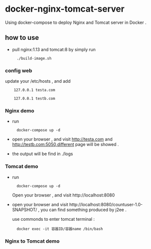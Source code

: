 # docker-nginx-tomcat-server
Using docker-compose to deploy Nginx and Tomcat server in Docker . 

## how to use 

* pull nginx:1.13 and tomcat:8 by simply run 

		./build-image.sh

### config web 

update your /etc/hosts , and add 

		127.0.0.1 testa.com

		127.0.0.1 testb.com

### Nginx demo 

* run 

		docker-compose up -d

* open your browser , and visit http://testa.com and http://testb.com:5050,different page will be showed . 
		
* the output will be find in ./logs

### Tomcat demo

* run 

		docker-compose up -d 

	Open your browser , and visit http://localhost:8080					

* open your browser and visit http://localhost:8080/countuser-1.0-SNAPSHOT/ , you can find something produced by j2ee .		

	use commonds to enter tomcat terminal : 

		docker exec -it 容器ID/容器name /bin/bash	

### Nginx to Tomcat demo




